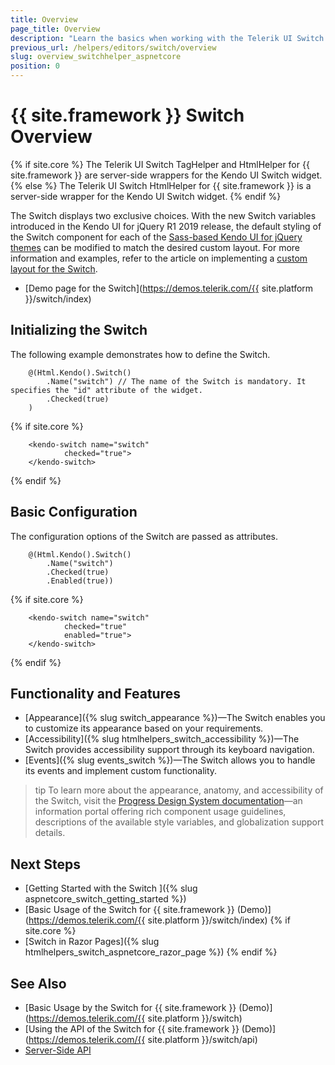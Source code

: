 ```yaml
---
title: Overview
page_title: Overview
description: "Learn the basics when working with the Telerik UI Switch for {{ site.framework }}."
previous_url: /helpers/editors/switch/overview
slug: overview_switchhelper_aspnetcore
position: 0
---
```


# {{ site.framework }} Switch Overview

{% if site.core %}
The Telerik UI Switch TagHelper and HtmlHelper for {{ site.framework }} are server-side wrappers for the Kendo UI Switch widget.
{% else %}
The Telerik UI Switch HtmlHelper for {{ site.framework }} is a server-side wrapper for the Kendo UI Switch widget.
{% endif %}

The Switch displays two exclusive choices. With the new Switch variables introduced in the Kendo UI for jQuery R1 2019 release, the default styling of the Switch component for each of the [Sass-based Kendo UI for jQuery themes](https://docs.telerik.com/kendo-ui/styles-and-layout/sass-themes) can be modified to match the desired custom layout. For more information and examples, refer to the article on implementing a [custom layout for the Switch](https://github.com/telerik/kendo-themes/wiki/Change-the-Switch-Layout).

* [Demo page for the Switch](https://demos.telerik.com/{{ site.platform }}/switch/index)

## Initializing the Switch

The following example demonstrates how to define the Switch.

```HtmlHelper
    @(Html.Kendo().Switch()
        .Name("switch") // The name of the Switch is mandatory. It specifies the "id" attribute of the widget.
        .Checked(true)
    )
```
{% if site.core %}
```TagHelper
    <kendo-switch name="switch"
            checked="true">
    </kendo-switch>
```
{% endif %}

## Basic Configuration

The configuration options of the Switch are passed as attributes.

```HtmlHelper
    @(Html.Kendo().Switch()
        .Name("switch")
        .Checked(true)
        .Enabled(true))
```
{% if site.core %}
```TagHelper
    <kendo-switch name="switch"
            checked="true"
            enabled="true">
    </kendo-switch>
```
{% endif %}

## Functionality and Features

* [Appearance]({% slug switch_appearance %})&mdash;The Switch enables you to customize its appearance based on your requirements.
* [Accessibility]({% slug htmlhelpers_switch_accessibility %})&mdash;The Switch provides accessibility support through its keyboard navigation.
* [Events]({% slug events_switch %})&mdash;The Switch allows you to handle its events and implement custom functionality.

>tip To learn more about the appearance, anatomy, and accessibility of the Switch, visit the [Progress Design System documentation](https://www.telerik.com/design-system/docs/components/switch/)—an information portal offering rich component usage guidelines, descriptions of the available style variables, and globalization support details.

## Next Steps

* [Getting Started with the Switch ]({% slug aspnetcore_switch_getting_started %})
* [Basic Usage of the Switch for {{ site.framework }} (Demo)](https://demos.telerik.com/{{ site.platform }}/switch/index)
{% if site.core %}
* [Switch in Razor Pages]({% slug htmlhelpers_switch_aspnetcore_razor_page %})
{% endif %}

## See Also

* [Basic Usage by the Switch for {{ site.framework }} (Demo)](https://demos.telerik.com/{{ site.platform }}/switch)
* [Using the API of the Switch for {{ site.framework }} (Demo)](https://demos.telerik.com/{{ site.platform }}/switch/api)
* [Server-Side API](/api/switch)
